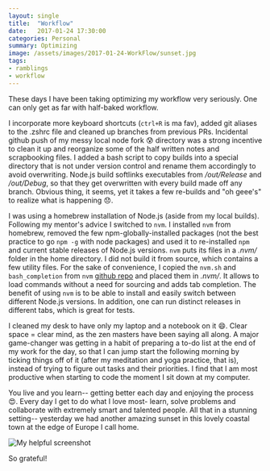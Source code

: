 ```yaml
---
layout: single
title:  "Workflow"
date:   2017-01-24 17:30:00
categories: Personal
summary: Optimizing
image: /assets/images/2017-01-24-WorkFlow/sunset.jpg
tags:
- ramblings
- workflow
---
```


These days I have been taking optimizing my workflow very seriously.
One can only get as far with half-baked workflow.

I incorporate more keyboard shortcuts (```ctrl+R``` is ma fav), added git aliases to the .zshrc file and cleaned up branches
from previous PRs. Incidental github push of my messy local node fork
:cold_sweat: directory was a strong incentive to clean it up
and reorganize some of the half written notes and
scrapbooking files.
I added a bash script to copy builds into a special directory that is
not under version
control and rename them accordingly to avoid overwriting. Node.js build
softlinks executables from */out/Release* and */out/Debug*, so that
they get overwritten with every build made off any branch.
Obvious thing, it seems, yet it takes a few re-builds and
"oh geee's" to realize what is happening
:disappointed:.


I was using a homebrew installation of Node.js (aside from my local builds).
Following my mentor's advice I switched to ```nvm```. I installed ```nvm```
from homebrew, removed the few npm-globally-installed packages (not the best
   practice to go ```npm -g``` with node packages) and used it
   to re-installed ```npm```
and current stable releases of Node.js versions.
```nvm``` puts its files in a *.nvm/* folder in the home directory.
I did not build it from source, which contains a few utility files.
For the sake of convenience, I copied the ```nvm.sh``` and ```bash_completion``` from
```nvm``` [github repo](https://github.com/creationix/nvm) and placed them
in *.nvm/*. It allows to load commands without a need for sourcing
and adds tab completion.
The benefit of using ```nvm``` is to be able to install and easily switch
between different Node.js versions. In addition, one can run distinct
releases in different tabs, which is great for tests.

I cleaned my desk to have only my laptop and a notebook on it :smile:.
Clear space = clear mind, as the zen masters have been saying all along.
A major game-changer was getting in a habit of preparing a to-do list
at the end of my work for the day, so that I can jump start the following morning
by ticking things off of it (after my meditation and yoga practice, that is),
instead of trying to figure out tasks and their priorities. I find that I am
most productive when starting to code the moment I sit down at my computer.

You live and you learn-- getting better each day and enjoying the process
:heart_eyes:.
Every day I get to do what I love most-
learn, solve problems and collaborate with extremely smart and talented people.
All that in a stunning setting-- yesterday we had another amazing sunset
in this lovely coastal town at the edge of Europe I call home.

![My helpful screenshot](/codeandart/assets/images/2017-01-24-WorkFlow/sunset.jpg)

So grateful!
